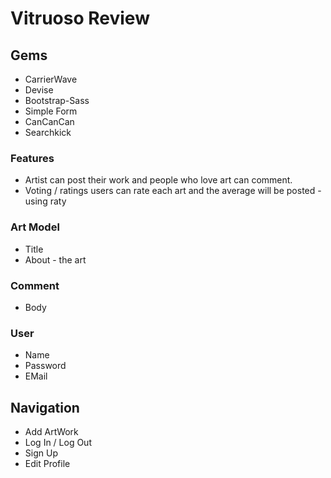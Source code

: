# Vitruoso Review

## Gems

* CarrierWave
* Devise
* Bootstrap-Sass
* Simple Form
* CanCanCan
* Searchkick

### Features
* Artist can post their work and people who love art can comment.
* Voting / ratings users can rate each art and the average will be posted - using raty

### Art Model
* Title
* About - the art

### Comment 
* Body

### User
* Name
* Password
* EMail

## Navigation 
* Add ArtWork
* Log In / Log Out
* Sign Up
* Edit Profile


